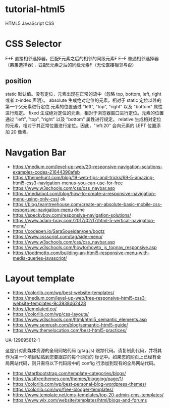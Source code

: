 # tutorial-html5
HTML5 JavaScript CSS

# CSS Selector
E+F 直接相邻选择器，匹配E元素之后的相邻的同级元素F
E~F 普通相邻选择器（弟弟选择器），匹配E元素之后的同级元素F（无论直接相邻与否）

## position
static 默认值。没有定位，元素出现在正常的流中（忽略 top, bottom, left, right 或者 z-index 声明）。
absolute 生成绝对定位的元素，相对于 static 定位以外的第一个父元素进行定位.元素的位置通过 "left", "top", "right" 以及 "bottom" 属性进行规定。
fixed 生成绝对定位的元素，相对于浏览器窗口进行定位。元素的位置通过 "left", "top", "right" 以及 "bottom" 属性进行规定。
relative 生成相对定位的元素，相对于其正常位置进行定位。因此，"left:20" 会向元素的 LEFT 位置添加 20 像素。

# Navgation Bar
- https://medium.com/level-up-web/20-responsive-navigation-solutions-examples-codes-21644390afeb
- https://themehunt.com/blog/19-web-tips-and-tricks/69-5-amazing-html5-css3-navigation-menus-you-can-use-for-free
- https://www.w3schools.com/css/css_navbar.asp
- https://medialoot.com/blog/how-to-create-a-responsive-navigation-menu-using-only-css/   ok
- https://blog.teamtreehouse.com/create-an-absolute-basic-mobile-css-responsive-navigation-menu done
- https://speckyboy.com/responsive-navigation-solutions/
- https://www.adam-bray.com/2017/02/17/html-5-vertical-navigation-menu/
- https://codepen.io/SaraSoueidan/pen/bogtz
- https://www.cssscript.com/tag/side-menu/
- https://www.w3schools.com/css/css_navbar.asp
- https://www.w3schools.com/howto/howto_js_topnav_responsive.asp
- https://toddmotto.com/building-an-html5-responsive-menu-with-media-queries-javascript/

# Layout template
- https://colorlib.com/wp/best-website-templates/
- https://medium.com/level-up-web/free-responsive-html5-css3-website-templates-9c3938d62428
- https://templated.co/
- https://colorlib.com/wp/css-layouts/
- https://www.w3schools.com/html/html5_semantic_elements.asp
- https://www.semrush.com/blog/semantic-html5-guide/
- https://www.themelocation.com/best-html5-practices/

UA-129695612-1
<!-- Global site tag (gtag.js) - Google Analytics -->
<script async src="https://www.googletagmanager.com/gtag/js?id=UA-129695612-1"></script>
<script>
  window.dataLayer = window.dataLayer || [];
  function gtag(){dataLayer.push(arguments);}
  gtag('js', new Date());

  gtag('config', 'UA-129695612-1');
</script>

这是针对此媒体资源的全局网站代码 (gtag.js) 跟踪代码。请复制此代码，并将其作为第一个项目粘贴到您要跟踪的每个网页的 <HEAD> 标记中。如果您的网页上已经有全局网站代码，则只需将以下代码段中的 config 行添加到现有的全局网站代码。


- https://startbootstrap.com/template-categories/blogs/
- https://justfreethemes.com/themes/blogging/page/1/
- https://colorlib.com/wp/best-personal-blog-wordpress-themes/
- https://colorlib.com/wp/free-blogger-templates/
- https://www.template.net/cms-templates/top-20-admin-cms-templates/
- https://www.wix.com/website/templates/html/blogs-and-forums